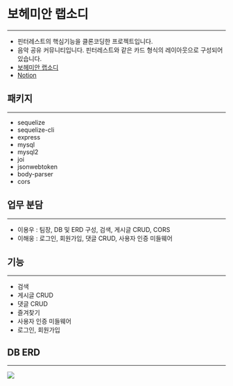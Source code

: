 # 보헤미안 랩소디

---
* 핀터레스트의 핵심기능을 클론코딩한 프로젝트입니다.
* 음악 공유 커뮤니티입니다. 핀터레스트와 같은 카드 형식의 레이아웃으로 구성되어 있습니다.
* [보헤미안 랩소디](http://bohemianrhapsody.shop/)
* [Notion](https://www.notion.so/12-fd2b9e26805f4e9a908f1e5f791d7838)


## 패키지

---
* sequelize
* sequelize-cli
* express
* mysql
* mysql2
* joi
* jsonwebtoken
* body-parser
* cors

## 업무 분담

---
* 이용우 : 팀장, DB 및 ERD 구성, 검색, 게시글 CRUD, CORS
* 이해웅 : 로그인, 회원가입, 댓글 CRUD, 사용자 인증 미들웨어
 
## 기능

---
* 검색
* 게시글 CRUD
* 댓글 CRUD
* 즐겨찾기 
* 사용자 인증 미들웨어
* 로그인, 회원가입 

## DB ERD

---
![](https://blog.kakaocdn.net/dn/2oSJF/btq9Ah58Rrr/i2VY7Hs5rOnRwvjLVrPN20/img.png)


